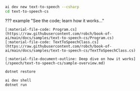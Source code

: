 ``` bash title="Generate sample code"
ai dev new text-to-speech --csharp
cd text-to-speech-cs
```

??? example "See the code; learn how it works..."

    [:material-file-code: Program.cs](https://raw.githubusercontent.com/robch/book-of-ai/main/docs/samples/text-to-speech-cs/Program.cs)  
    [:material-file-code: TextToSpeechClass.cs](https://raw.githubusercontent.com/robch/book-of-ai/main/docs/samples/text-to-speech-cs/TextToSpeechClass.cs)  

    [:material-file-document-outline: Deep dive on how it works](/speech/text-to-speech-cs/sample-overview.md)  

``` bash title="Install dependencies"
dotnet restore
```

``` bash title="Run the sample"
ai dev shell
dotnet run
```
